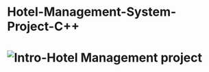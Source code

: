 # Hotel-Management-System-Project-C++

# ![Intro-Hotel Management project](https://user-images.githubusercontent.com/12861265/194763093-7c13c1ab-810a-4cc9-9745-f0351aa74e8f.jpg)
